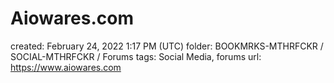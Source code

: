 # Aiowares.com

created: February 24, 2022 1:17 PM (UTC)
folder: BOOKMRKS-MTHRFCKR / SOCIAL-MTHRFCKR / Forums
tags: Social Media, forums
url: https://www.aiowares.com